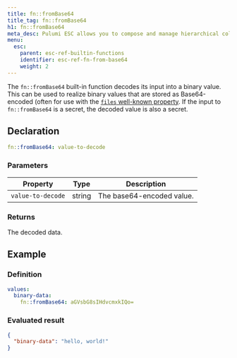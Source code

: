 ```yaml
---
title: fn::fromBase64
title_tag: fn::fromBase64
h1: fn::fromBase64
meta_desc: Pulumi ESC allows you to compose and manage hierarchical collections of configuration and secrets and consume them in various ways.
menu:
  esc:
    parent: esc-ref-builtin-functions
    identifier: esc-ref-fn-from-base64
    weight: 2
---
```


The `fn::fromBase64` built-in function decodes its input into a binary value. This can be used to realize binary values that are stored as Base64-encoded (often for use with the [`files` well-known property](/docs/esc/reference/well-known-properties/files). If the input to `fn::fromBase64` is a secret, the decoded value is also a secret.

## Declaration

```yaml
fn::fromBase64: value-to-decode
```

### Parameters

| Property          | Type   | Description                                                       |
|-------------------|--------|-------------------------------------------------------------------|
| `value-to-decode` | string | The base64-encoded value.

### Returns

The decoded data.

## Example

### Definition

```yaml
values:
  binary-data:
    fn::fromBase64: aGVsbG8sIHdvcmxkIQo=
```

### Evaluated result

```json
{
  "binary-data": "hello, world!"
}
```

